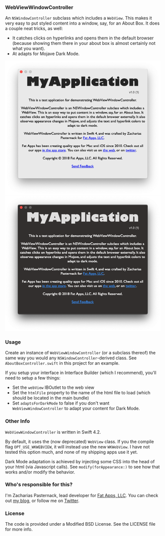### WebViewWindowController ###

An `NSWindowController` subclass which includes a `WebView`. This makes it very easy to put styled content
into a window, say, for an About Box. It does a couple neat tricks, as well:
* It catches clicks on hyperlinks and opens them in the default browser (because showing them there in your about box is almost certainly not what you want).
* At adapts for Mojave Dark Mode.

![Screenshot: Light Mode](screenshot-light.png)
![Screenshot: Dark Mode](screenshot-dark.png)


### Usage ###

Create an instance of `WebViewWindowController` (or a subclass thereof) the same way you would any
`NSWindowController`-derived class. See `AboutBoxController.swift` in this project for an example. 

If you setup your interface in Interface Builder (which I recommend), you'll need to setup a few things:
* Set the `webView` IBOutlet to the web view
* Set the `htmlFile` property to the name of the html file to load (which should be located in the main bundle)
* Set `adaptsForDarkMode` to false if you don't want `WebViewWindowController` to adapt your content for Dark Mode.


### Other Info ###

`WebViewWindowController` is written in Swift 4.2.

By default, it uses the (now deprecated) `WebView` class. If you the compile flag `OPT_USE_WKWEBVIEW`, it will 
instead use the new `WKWebView`. I have not tested this option much, and none of my shipping apps use it yet.

Dark Mode adaptation is achieved by injecting some CSS into the head of your html (via Javascript calls). See
`modify(forAppearance:)` to see how that works and/or modify the behavior.

### Who's responsible for this? ###

I'm Zacharias Pasternack, lead developer for [Fat Apps, LLC](http://www.fat-apps.com). You can check 
out [my blog](http://zpasternack.org), or follow me on [Twitter](https://twitter.com/zpasternack).


### License ###

The code is provided under a Modified BSD License. See the LICENSE file for more info.
